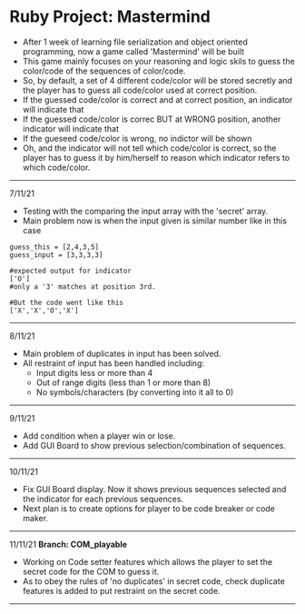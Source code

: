 # Ruby Project: Mastermind
* After 1 week of learning file serialization and object oriented programming, now a game called 'Mastermind' will be built
* This game mainly focuses on your reasoning and logic skils to guess the color/code of the sequences of color/code.
* So, by default, a set of 4 different code/color will be stored secretly and the player has to guess all code/color used at correct position.
* If the guessed code/color is correct and at correct position, an indicator will indicate that
* If the guessed code/color is correc BUT at WRONG position, another indicator will indicate that
* If the gueseed code/color is wrong, no indictor will be shown
* Oh, and the indicator will not tell which code/color is correct, so the player has to guess it by him/herself to reason which indicator refers to which code/color.
---
7/11/21
* Testing with the comparing the input array with the 'secret' array.
* Main problem now is when the input given is similar number like in this case

```
guess_this = [2,4,3,5]
guess_input = [3,3,3,3]

#expected output for indicator
['O']
#only a '3' matches at position 3rd.

#But the code went like this
['X','X','O','X']

```
---
8/11/21
* Main problem of duplicates in input has been solved.
* All restraint of input has been handled including:
  * Input digits less or more than 4
  * Out of range digits (less than 1 or more than 8)
  * No symbols/characters (by converting into it all to 0)
---
9/11/21
* Add condition when a player win or lose.
* Add GUI Board to show previous selection/combination of sequences.
---
10/11/21
* Fix GUI Board display. Now it shows previous sequences selected and the indicator for each previous sequences.
* Next plan is to create options for player to be code breaker or code maker.
---
11/11/21
**Branch: COM_playable**
* Working on Code setter features which allows the player to set the secret code for the COM to guess it.
* As to obey the rules of 'no duplicates' in secret code, check duplicate features is added to put restraint on the secret code.
---